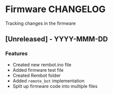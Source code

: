# Firmware CHANGELOG
Tracking changes in the firmware

## [Unreleased] - YYYY-MMM-DD
### Features
- Created new rembot.ino file
- Added firmware test file
- Created Rembot folder
- Added `remote_bot` implementation
- Split up firmware code into multiple files
